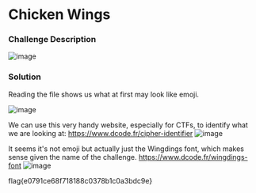 # Chicken Wings

### Challenge Description
![image](https://github.com/LazyTitan33/CTF-Writeups/assets/80063008/c474f897-9a86-4095-874d-5216a3e34ee9)

### Solution
Reading the file shows us what at first may look like emoji.

![image](https://github.com/LazyTitan33/CTF-Writeups/assets/80063008/6b74b0b6-3312-4528-8c9d-dea53f2f9244)

We can use this very handy website, especially for CTFs, to identify what we are looking at:
https://www.dcode.fr/cipher-identifier
![image](https://github.com/LazyTitan33/CTF-Writeups/assets/80063008/1b499469-252a-4fad-bee3-f9c261b06685)

It seems it's not emoji but actually just the Wingdings font, which makes sense given the name of the challenge.
https://www.dcode.fr/wingdings-font
![image](https://github.com/LazyTitan33/CTF-Writeups/assets/80063008/122f10b9-4e29-4e76-b9b9-9feca778ed1b)

flag{e0791ce68f718188c0378b1c0a3bdc9e}
